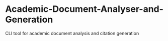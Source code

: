 # Academic-Document-Analyser-and-Generation
CLI tool for academic document analysis and citation generation
